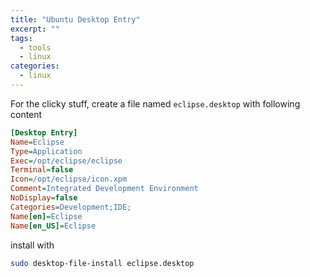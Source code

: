 ```yaml
---
title: "Ubuntu Desktop Entry"
excerpt: ""
tags:
  - tools
  - linux
categories:
  - linux
---
```


For the clicky stuff, create a file named `eclipse.desktop` with following content

```ini
[Desktop Entry]
Name=Eclipse
Type=Application
Exec=/opt/eclipse/eclipse
Terminal=false
Icon=/opt/eclipse/icon.xpm
Comment=Integrated Development Environment
NoDisplay=false
Categories=Development;IDE;
Name[en]=Eclipse
Name[en_US]=Eclipse
```

install with

```bash
sudo desktop-file-install eclipse.desktop
```

